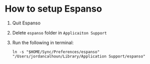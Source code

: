 # How to setup Espanso
1. Quit Espanso
2. Delete `espanso` folder in `Applicaiton Support`
3. Run the following in terminal:
 
    ```
    ln -s "$HOME/Sync/Preferences/espanso" "/Users/jordancalhoun/Library/Application Support/espanso"
    ```